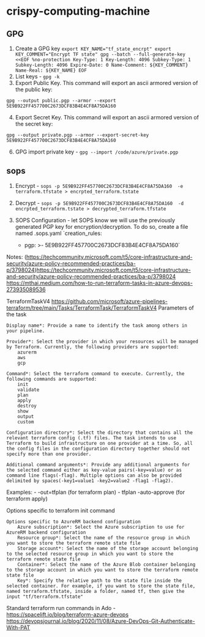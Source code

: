 # crispy-computing-machine

## GPG

1. Create a GPG key
`export KEY_NAME="tf_state_encrpt"
export KEY_COMMENT="Encrypt TF state"
gpg --batch --full-generate-key <<EOF
%no-protection
Key-Type: 1
Key-Length: 4096
Subkey-Type: 1
Subkey-Length: 4096
Expire-Date: 0
Name-Comment: ${KEY_COMMENT}
Name-Real: ${KEY_NAME}
EOF`
2. List keys - `gpg -k`
3. Export Public Key. This command will export an ascii armored version of the public key:

`gpg --output public.pgp --armor --export 5E9B922FF457700C2673DCF83B4E4CF8A75DA160`

4. Export Secret Key. This command will export an ascii armored version of the secret key:

`gpg --output private.pgp --armor --export-secret-key 5E9B922FF457700C2673DCF83B4E4CF8A75DA160`

6. GPG import private key - `gpg --import /code/azure/private.pgp`


## sops
1. Encrypt - `sops -p 5E9B922FF457700C2673DCF83B4E4CF8A75DA160  -e terraform.tfstate > encrpted_terraform.tstate`

2. Decrypt - `sops -p 5E9B922FF457700C2673DCF83B4E4CF8A75DA160  -d encrpted_terraform.tstate > decrypted_terraform.tfstate`

3. SOPS Configuration -  let SOPS know we will use the previously generated PGP key for encryption/decryption. To do so, create a file named .sops.yaml
`creation_rules:
    - pgp: >-
      5E9B922FF457700C2673DCF83B4E4CF8A75DA160`

Notes: (https://techcommunity.microsoft.com/t5/core-infrastructure-and-security/azure-policy-recommended-practices/ba-p/3798024)https://techcommunity.microsoft.com/t5/core-infrastructure-and-security/azure-policy-recommended-practices/ba-p/3798024
https://mthai.medium.com/how-to-run-terraform-tasks-in-azure-devops-273935089536


TerraformTaskV4
https://github.com/microsoft/azure-pipelines-terraform/tree/main/Tasks/TerraformTask/TerraformTaskV4
Parameters of the task

    Display name*: Provide a name to identify the task among others in your pipeline.

    Provider*: Select the provider in which your resources will be managed by Terraform. Currently, the following providers are supported:
        azurerm
        aws
        gcp

    Command*: Select the terraform command to execute. Currently, the following commands are supported:
        init
        validate
        plan
        apply
        destroy
        show
        output
        custom

    Configuration directory*: Select the directory that contains all the relevant terraform config (.tf) files. The task intends to use Terraform to build infrastructure on one provider at a time. So, all the config files in the configuration directory together should not specify more than one provider.

    Additional command arguments*: Provide any additional arguments for the selected command either as key-value pairs(-key=value) or as command line flags(-flag). Multiple options can also be provided delimited by spaces(-key1=value1 -key2=value2 -flag1 -flag2).

Examples: - -out=tfplan (for terraform plan) - tfplan -auto-approve (for terraform apply)

Options specific to terraform init command

    Options specific to AzureRM backend configuration
        Azure subscription*: Select the Azure subscription to use for AzureRM backend configuration
        Resource group*: Select the name of the resource group in which you want to store the terraform remote state file
        Storage account*: Select the name of the storage account belonging to the selected resource group in which you want to store the terraform remote state file
        Container*: Select the name of the Azure Blob container belonging to the storage account in which you want to store the terraform remote state file
        Key*: Specify the relative path to the state file inside the selected container. For example, if you want to store the state file, named terraform.tfstate, inside a folder, named tf, then give the input "tf/terraform.tfstate"

Standard terraform run commands in Ado - https://spacelift.io/blog/terraform-azure-devops
https://devopsjournal.io/blog/2020/11/08/Azure-DevOps-Git-Authenticate-With-PAT
